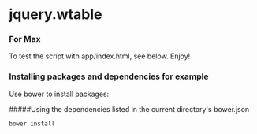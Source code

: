 # jquery.wtable

### For Max
To test the script with app/index.html, see below. Enjoy!

### Installing packages and dependencies for example

Use bower to install packages:

#####Using the dependencies listed in the current directory's bower.json
```
bower install

